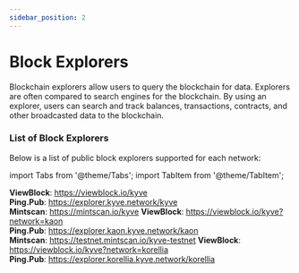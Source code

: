 ```yaml
---
sidebar_position: 2
---
```


# Block Explorers

Blockchain explorers allow users to query the blockchain for data. Explorers are often compared to search engines for
the blockchain. By using an explorer, users can search and track balances, transactions, contracts, and other
broadcasted data to the blockchain.

### List of Block Explorers

Below is a list of public block explorers supported for each network:

import Tabs from '@theme/Tabs';
import TabItem from '@theme/TabItem';

<Tabs groupId="network">
  <TabItem value="kyve" label="Mainnet">
    <strong>ViewBlock</strong>: <a href="https://viewblock.io/kyve">https://viewblock.io/kyve</a><br/>
    <strong>Ping.Pub</strong>: <a href="https://explorer.kyve.network/kyve">https://explorer.kyve.network/kyve</a><br/>
    <strong>Mintscan</strong>: <a href="https://mintscan.io/kyve">https://mintscan.io/kyve</a>
  </TabItem>
  <TabItem value="kaon" label="Kaon">
    <strong>ViewBlock</strong>: <a href="https://viewblock.io/kyve">https://viewblock.io/kyve?network=kaon</a><br/>
    <strong>Ping.Pub</strong>: <a href="https://explorer.kaon.kyve.network/kaon">https://explorer.kaon.kyve.network/kaon</a><br/>
    <strong>Mintscan</strong>: <a href="https://testnet.mintscan.io/kyve-testnet">https://testnet.mintscan.io/kyve-testnet</a>
  </TabItem>
  <TabItem value="korellia" label="Korellia">
    <strong>ViewBlock</strong>: <a href="https://viewblock.io/kyve">https://viewblock.io/kyve?network=korellia</a><br/>
    <strong>Ping.Pub</strong>: <a href="https://explorer.korellia.kyve.network/korellia">https://explorer.korellia.kyve.network/korellia</a>
  </TabItem>
</Tabs>
